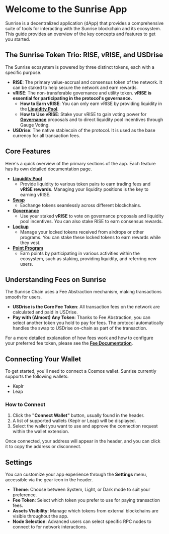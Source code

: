 # Welcome to the Sunrise App

Sunrise is a decentralized application (dApp) that provides a comprehensive suite of tools for interacting with the Sunrise blockchain and its ecosystem. This guide provides an overview of the key concepts and features to get you started.

## The Sunrise Token Trio: RISE, vRISE, and USDrise

The Sunrise ecosystem is powered by three distinct tokens, each with a specific purpose.

- **RISE**: The primary value-accrual and consensus token of the network. It can be staked to help secure the network and earn rewards.
- **vRISE**: The non-transferable governance and utility token. **vRISE is essential for participating in the protocol's governance.**
  - **How to Earn vRISE**: You can only earn vRISE by providing liquidity in the **[Liquidity Pool](./liquidity-pool.md)**.
  - **How to Use vRISE**: Stake your vRISE to gain voting power for **[Governance](./gov.md)** proposals and to direct liquidity pool incentives through Gauge Voting.
- **USDrise**: The native stablecoin of the protocol. It is used as the base currency for all transaction fees.

## Core Features

Here's a quick overview of the primary sections of the app. Each feature has its own detailed documentation page.

- **[Liquidity Pool](./liquidity-pool.md)**
  - Provide liquidity to various token pairs to earn trading fees and **vRISE rewards**. Managing your liquidity positions is the key to earning vRISE.
- **[Swap](./swap.md)**
  - Exchange tokens seamlessly across different blockchains.
- **[Governance](./gov.md)**
  - Use your staked **vRISE** to vote on governance proposals and liquidity pool incentives. You can also stake RISE to earn consensus rewards.
- **[Lockup](./lockup.md)**
  - Manage your locked tokens received from airdrops or other programs. You can stake these locked tokens to earn rewards while they vest.
- **[Point Program](./point-program/README.md)**
  - Earn points by participating in various activities within the ecosystem, such as staking, providing liquidity, and referring new users.

## Understanding Fees on Sunrise

The Sunrise Chain uses a Fee Abstraction mechanism, making transactions smooth for users.

- **USDrise is the Core Fee Token**: All transaction fees on the network are calculated and paid in USDrise.
- **Pay with (Almost) Any Token**: Thanks to Fee Abstraction, you can select another token you hold to pay for fees. The protocol automatically handles the swap to USDrise on-chain as part of the transaction.

For a more detailed explanation of how fees work and how to configure your preferred fee token, please see the **[Fee Documentation](./fee.md)**.

## Connecting Your Wallet

To get started, you'll need to connect a Cosmos wallet. Sunrise currently supports the following wallets:

- Keplr
- Leap

### How to Connect

1. Click the **"Connect Wallet"** button, usually found in the header.
2. A list of supported wallets (Keplr or Leap) will be displayed.
3. Select the wallet you want to use and approve the connection request within the wallet extension.

Once connected, your address will appear in the header, and you can click it to copy the address or disconnect.

## Settings

You can customize your app experience through the **Settings** menu, accessible via the gear icon in the header.

- **Theme**: Choose between System, Light, or Dark mode to suit your preference.
- **Fee Token**: Select which token you prefer to use for paying transaction fees.
- **Assets Visibility**: Manage which tokens from external blockchains are visible throughout the app.
- **Node Selection**: Advanced users can select specific RPC nodes to connect to for network interactions.
